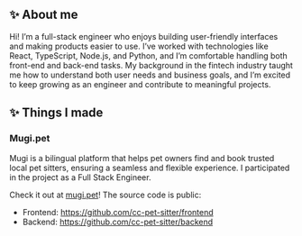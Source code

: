 ## ✨ About me

Hi! I’m a full-stack engineer who enjoys building user-friendly interfaces and making products easier to use. I’ve worked with technologies like React, TypeScript, Node.js, and Python, and I’m comfortable handling both front-end and back-end tasks. My background in the fintech industry taught me how to understand both user needs and business goals, and I’m excited to keep growing as an engineer and contribute to meaningful projects.

## ✨ Things I made

### Mugi.pet

Mugi is a bilingual platform that helps pet owners find and book trusted local pet sitters, ensuring a seamless and flexible experience. I participated in the project as a Full Stack Engineer. 

Check it out at [mugi.pet](https://mugi.pet)! The source code is public:
* Frontend: https://github.com/cc-pet-sitter/frontend
* Backend: https://github.com/cc-pet-sitter/backend


<!--
**hono1030/hono1030** is a ✨ _special_ ✨ repository because its `README.md` (this file) appears on your GitHub profile.

Here are some ideas to get you started:

- 🔭 I’m currently working on ...
- 🌱 I’m currently learning ...
- 👯 I’m looking to collaborate on ...
- 🤔 I’m looking for help with ...
- 💬 Ask me about ...
- 📫 How to reach me: ...
- 😄 Pronouns: ...
- ⚡ Fun fact: ...
-->
